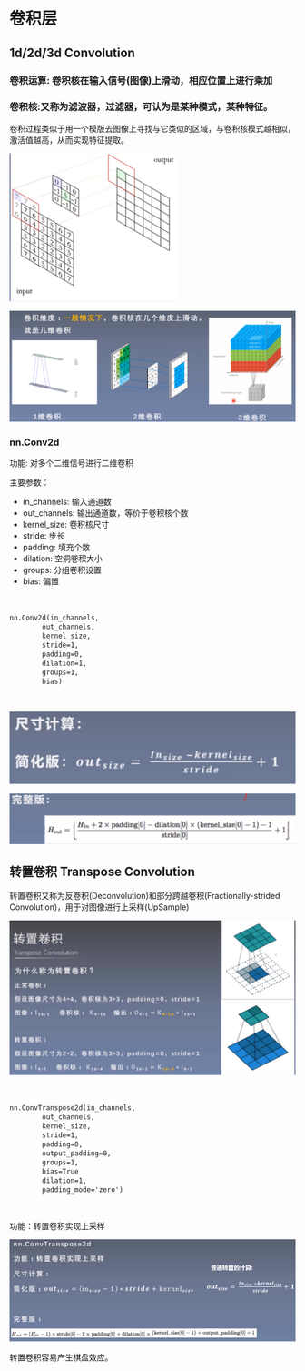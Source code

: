 


# 卷积层

## 1d/2d/3d Convolution

### 卷积运算: 卷积核在输入信号(图像)上滑动，相应位置上进行乘加
### 卷积核:又称为滤波器，过滤器，可认为是某种模式，某种特征。


卷积过程类似于用一个模版去图像上寻找与它类似的区域，与卷积核模式越相似，激活值越高，从而实现特征提取。

![image](https://github.com/xiaoxingchen505/Pytorch-Notes/blob/master/images/conv.png)

![image](https://github.com/xiaoxingchen505/Pytorch-Notes/blob/master/images/conv1.png)


### nn.Conv2d

功能: 对多个二维信号进行二维卷积

主要参数：

* in_channels: 输入通道数
* out_channels: 输出通道数，等价于卷积核个数
* kernel_size: 卷积核尺寸
* stride: 步长
* padding: 填充个数
* dilation: 空洞卷积大小
* groups: 分组卷积设置
* bias: 偏置

<pre>
<code>

nn.Conv2d(in_channels,
        out_channels,
        kernel_size,
        stride=1,
        padding=0,
        dilation=1,
        groups=1,
        bias)

</code>
</pre>

![image](https://github.com/xiaoxingchen505/Pytorch-Notes/blob/master/images/尺寸计算.png)

![image](https://github.com/xiaoxingchen505/Pytorch-Notes/blob/master/images/尺寸计算完整版.png)

## 转置卷积 Transpose Convolution


转置卷积又称为反卷积(Deconvolution)和部分跨越卷积(Fractionally-strided Convolution)，用于对图像进行上采样(UpSample)

![image](https://github.com/xiaoxingchen505/Pytorch-Notes/blob/master/images/转置卷积.png)



<pre>
<code>

nn.ConvTranspose2d(in_channels,
        out_channels,
        kernel_size,
        stride=1,
        padding=0,
        output_padding=0,
        groups=1,
        bias=True
        dilation=1,
        padding_mode='zero')

</code>
</pre>

功能：转置卷积实现上采样

![image](https://github.com/xiaoxingchen505/Pytorch-Notes/blob/master/images/转置卷积计算.png)

转置卷积容易产生棋盘效应。